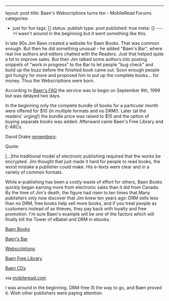 ---
layout: post
title: Baen's Webscriptions turns ten - MobileRead Forums
categories: 
- just for fun
tags: []
status: publish
type: post
published: true
meta: {}
--->I wasn't around in the beginning but it went something like this.


In late 90s Jim Baen created a website for Baen Books. That was common enough. But then he did something unusual - he added "Baen's Bar", where real live authors and editors chatted with the Readers. Just that helped quite a lot to improve sales. But then Jim talked some authors into posting snippets of "work in progress" to the Bar to let people "bug check" and build up the buzz before the finished book came out. Soon enough people got hungry for more and proposed him to put up the complete books... for money. Thus the Webscriptions were born.


According to 
[Baen's FAQ](http://www.baen.com/WS_FAQ.htm) the service was to begin on September 9th, 1999 but was delayed two days.


In the beginning only the complete bundle of books for a particular month were offered for $10 (in multiple formats and no DRM!). Later (at the readers' urging!) the bundle price was raised to $15 and the option of buying separate books was added. Afterward came Baen's Free Library and E-ARCs.


David Drake 
[remembers](http://david-drake.com/baen.html):



Quote:
	
[...]the traditional model of electronic publishing required that the works be encrypted. Jim thought that just made it hard for people to read books, the worst mistake a publisher could make. His e-texts were clear and in a variety of common formats.


While e-publishing has been a costly waste of effort for others, Baen Books quickly began earning more from electronic sales than it did from Canada. By the time of Jim's death, the figure had risen to ten times that.Many publishers only now discover that Jim knew ten years ago: DRM sells less than no DRM, free books help sell more books, and if you treat people as customers instead of as thieves, they pay back with loyalty and free promotion. I'm sure Baen's example will be one of the factors which will finally kill the Tower of eBabel and DRM in ebooks.



[Baen Books](http://www.baen.com/)


[Baen's Bar](http://www.baen.com/bar/)


[Webscriptions](http://www.webscription.net)


[Baen Free Library](http://www.baen.com/library/)


[Baen CDs](http://baencd.thefifthimperium.com/)



via 
[mobileread.com](http://www.mobileread.com/forums/showthread.php?t=56073)
    
I was around in the beginning.  DRM-free IS the way to go, and Baen proved it.  Wish other publishers were paying attention.
